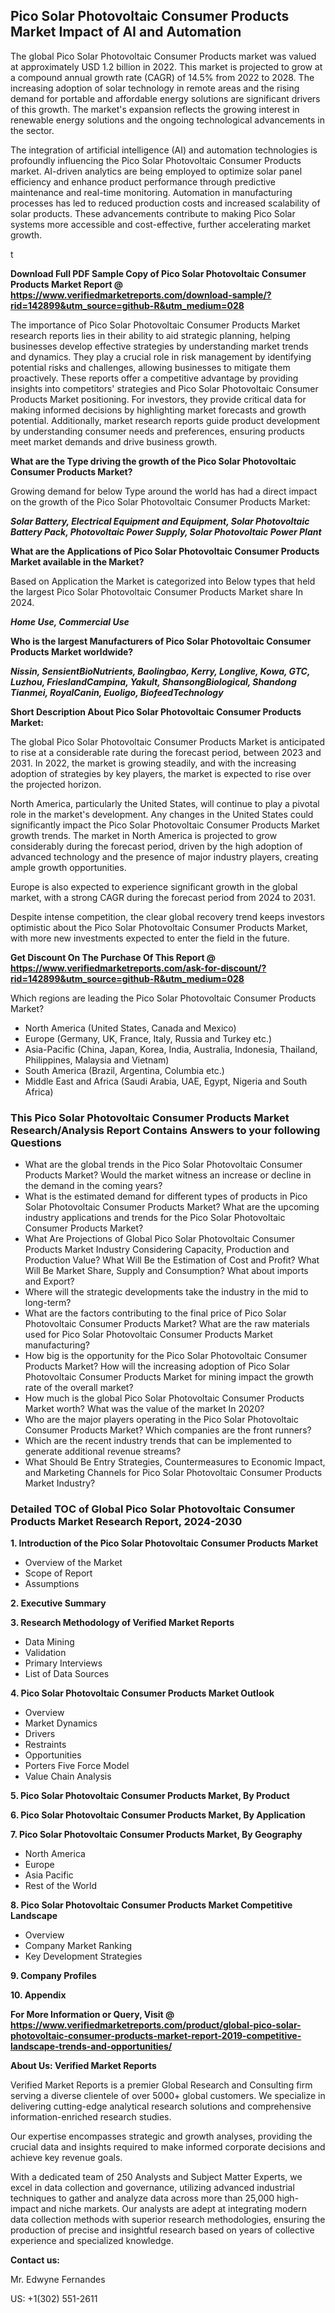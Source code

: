 <h2>Pico Solar Photovoltaic Consumer Products Market Impact of AI and Automation</h2><p>The global Pico Solar Photovoltaic Consumer Products market was valued at approximately USD 1.2 billion in 2022. This market is projected to grow at a compound annual growth rate (CAGR) of 14.5% from 2022 to 2028. The increasing adoption of solar technology in remote areas and the rising demand for portable and affordable energy solutions are significant drivers of this growth. The market's expansion reflects the growing interest in renewable energy solutions and the ongoing technological advancements in the sector.</p><p>The integration of artificial intelligence (AI) and automation technologies is profoundly influencing the Pico Solar Photovoltaic Consumer Products market. AI-driven analytics are being employed to optimize solar panel efficiency and enhance product performance through predictive maintenance and real-time monitoring. Automation in manufacturing processes has led to reduced production costs and increased scalability of solar products. These advancements contribute to making Pico Solar systems more accessible and cost-effective, further accelerating market growth.</p>t</p><p id="" class=""><strong>Download Full PDF Sample Copy of Pico Solar Photovoltaic Consumer Products Market Report @ <a href="https://www.verifiedmarketreports.com/download-sample/?rid=142899&utm_source=github-R&utm_medium=028" target="_blank">https://www.verifiedmarketreports.com/download-sample/?rid=142899&utm_source=github-R&utm_medium=028</a></strong></p><p>The importance of&nbsp;Pico Solar Photovoltaic Consumer Products Market research reports lies in their ability to aid strategic planning, helping businesses develop effective strategies by understanding market trends and dynamics. They play a crucial role in risk management by identifying potential risks and challenges, allowing businesses to mitigate them proactively. These reports offer a competitive advantage by providing insights into competitors' strategies and Pico Solar Photovoltaic Consumer Products Market positioning. For investors, they provide critical data for making informed decisions by highlighting market forecasts and growth potential. Additionally, market research reports guide product development by understanding consumer needs and preferences, ensuring products meet market demands and drive business growth.</p><p><strong>What are the&nbsp;Type driving the growth of the Pico Solar Photovoltaic Consumer Products Market?</strong></p><p id="" class="">Growing demand for below Type around the world has had a direct impact on the growth of the Pico Solar Photovoltaic Consumer Products Market:</p><em><strong>Solar Battery, Electrical Equipment and Equipment, Solar Photovoltaic Battery Pack, Photovoltaic Power Supply, Solar Photovoltaic Power Plant</strong></em></p><strong>What are the&nbsp;Applications&nbsp;of Pico Solar Photovoltaic Consumer Products Market available in the Market?</strong></p><p id="" class="">Based on Application the Market is categorized into Below types that held the largest Pico Solar Photovoltaic Consumer Products Market share In 2024.</p><em><strong>Home Use, Commercial Use</strong></em></p><strong>Who is the largest Manufacturers of Pico Solar Photovoltaic Consumer Products Market worldwide?</strong></p><p><em><strong>Nissin, SensientBioNutrients, Baolingbao, Kerry, Longlive, Kowa, GTC, Luzhou, FrieslandCampina, Yakult, ShansongBiological, Shandong Tianmei, RoyalCanin, Euoligo, BiofeedTechnology</strong></em></p><p id="" class=""><strong>Short Description About Pico Solar Photovoltaic Consumer Products Market:</strong></p><p>The global Pico Solar Photovoltaic Consumer Products Market is anticipated to rise at a considerable rate during the forecast period, between 2023 and 2031. In 2022, the market is growing steadily, and with the increasing adoption of strategies by key players, the market is expected to rise over the projected horizon.</p><p>North America, particularly the United States, will continue to play a pivotal role in the market's development. Any changes in the United States could significantly impact the Pico Solar Photovoltaic Consumer Products Market growth trends. The market in North America is projected to grow considerably during the forecast period, driven by the high adoption of advanced technology and the presence of major industry players, creating ample growth opportunities.</p><p>Europe is also expected to experience significant growth in the global market, with a strong CAGR during the forecast period from 2024 to 2031.</p><p>Despite intense competition, the clear global recovery trend keeps investors optimistic about the Pico Solar Photovoltaic Consumer Products Market, with more new investments expected to enter the field in the future.</p><p id="" class=""><strong>Get Discount On The Purchase Of This Report @ <a href="https://www.verifiedmarketreports.com/ask-for-discount/?rid=142899&utm_source=github-R&utm_medium=028" target="_blank">https://www.verifiedmarketreports.com/ask-for-discount/?rid=142899&utm_source=github-R&utm_medium=028</a></strong></p>Which regions are leading the Pico Solar Photovoltaic Consumer Products Market?</p><ul><li>North America (United States, Canada and Mexico)</li><li>Europe (Germany, UK, France, Italy, Russia and Turkey etc.)</li><li>Asia-Pacific (China, Japan, Korea, India, Australia, Indonesia, Thailand, Philippines, Malaysia and Vietnam)</li><li>South America (Brazil, Argentina, Columbia etc.)</li><li>Middle East and Africa (Saudi Arabia, UAE, Egypt, Nigeria and South Africa)</li></ul><h3 id="" class="">This Pico Solar Photovoltaic Consumer Products Market Research/Analysis Report Contains Answers to your following Questions</h3><ul><li>What are the global trends in the Pico Solar Photovoltaic Consumer Products Market? Would the market witness an increase or decline in the demand in the coming years?</li><li>What is the estimated demand for different types of products in Pico Solar Photovoltaic Consumer Products Market? What are the upcoming industry applications and trends for the Pico Solar Photovoltaic Consumer Products Market?</li><li>What Are Projections of Global Pico Solar Photovoltaic Consumer Products Market Industry Considering Capacity, Production and Production Value? What Will Be the Estimation of Cost and Profit? What Will Be Market Share, Supply and Consumption? What about imports and Export?</li><li>Where will the strategic developments take the industry in the mid to long-term?</li><li>What are the factors contributing to the final price of Pico Solar Photovoltaic Consumer Products Market? What are the raw materials used for Pico Solar Photovoltaic Consumer Products Market manufacturing?</li><li>How big is the opportunity for the Pico Solar Photovoltaic Consumer Products Market? How will the increasing adoption of Pico Solar Photovoltaic Consumer Products Market for mining impact the growth rate of the overall market?</li><li>How much is the global Pico Solar Photovoltaic Consumer Products Market worth? What was the value of the market In 2020?</li><li>Who are the major players operating in the Pico Solar Photovoltaic Consumer Products Market? Which companies are the front runners?</li><li>Which are the recent industry trends that can be implemented to generate additional revenue streams?</li><li>What Should Be Entry Strategies, Countermeasures to Economic Impact, and Marketing Channels for Pico Solar Photovoltaic Consumer Products Market Industry?</li></ul><h3 id="" class="">Detailed TOC of Global Pico Solar Photovoltaic Consumer Products Market Research Report, 2024-2030</h3><p id="" class=""><strong>1. Introduction of the Pico Solar Photovoltaic Consumer Products Market</strong></p><ul><li>Overview of the Market</li><li>Scope of Report</li><li>Assumptions</li></ul><p id="" class=""><strong>2. Executive Summary</strong></p><p id="" class=""><strong>3. Research Methodology of Verified Market Reports</strong></p><ul><li>Data Mining</li><li>Validation</li><li>Primary Interviews</li><li>List of Data Sources</li></ul><p id="" class=""><strong>4. Pico Solar Photovoltaic Consumer Products Market Outlook</strong></p><ul><li>Overview</li><li>Market Dynamics</li><li>Drivers</li><li>Restraints</li><li>Opportunities</li><li>Porters Five Force Model</li><li>Value Chain Analysis</li></ul><p id="" class=""><strong>5. Pico Solar Photovoltaic Consumer Products Market, By Product</strong></p><p id="" class=""><strong>6. Pico Solar Photovoltaic Consumer Products Market, By Application</strong></p><p id="" class=""><strong>7. Pico Solar Photovoltaic Consumer Products Market, By Geography</strong></p><ul><li>North America</li><li>Europe</li><li>Asia Pacific</li><li>Rest of the World</li></ul><p id="" class=""><strong>8. Pico Solar Photovoltaic Consumer Products Market Competitive Landscape</strong></p><ul><li>Overview</li><li>Company Market Ranking</li><li>Key Development Strategies</li></ul><p id="" class=""><strong>9. Company Profiles</strong></p><p id="" class=""><strong>10. Appendix</strong></p><p id="" class=""><strong>For More Information or Query, Visit @ <a href="https://www.verifiedmarketreports.com/product/global-pico-solar-photovoltaic-consumer-products-market-report-2019-competitive-landscape-trends-and-opportunities/" target="_blank">https://www.verifiedmarketreports.com/product/global-pico-solar-photovoltaic-consumer-products-market-report-2019-competitive-landscape-trends-and-opportunities/</a></strong></p><p id="" class=""><strong>About Us: Verified Market Reports</strong></p><p id="" class="">Verified Market Reports is a premier Global Research and Consulting firm serving a diverse clientele of over 5000+ global customers. We specialize in delivering cutting-edge analytical research solutions and comprehensive information-enriched research studies.</p><p id="" class="">Our expertise encompasses strategic and growth analyses, providing the crucial data and insights required to make informed corporate decisions and achieve key revenue goals.</p><p id="" class="">With a dedicated team of 250 Analysts and Subject Matter Experts, we excel in data collection and governance, utilizing advanced industrial techniques to gather and analyze data across more than 25,000 high-impact and niche markets. Our analysts are adept at integrating modern data collection methods with superior research methodologies, ensuring the production of precise and insightful research based on years of collective experience and specialized knowledge.</p><p id="" class=""><strong>Contact us:</strong></p><p id="" class="">Mr. Edwyne Fernandes</p><p id="" class="">US: +1(302) 551-2611</p>